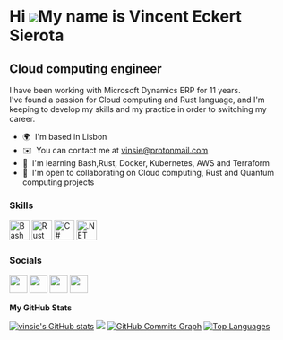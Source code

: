 Hi ![](https://user-images.githubusercontent.com/18350557/176309783-0785949b-9127-417c-8b55-ab5a4333674e.gif)My name is Vincent Eckert Sierota
=======================================================================================================================================

Cloud computing engineer
------------------------

I have been working with Microsoft Dynamics ERP for 11 years.</br>
I've found a passion for Cloud computing and Rust language, and I'm keeping to develop my skills and my practice in order to switching my career.

*   🌍  I'm based in Lisbon
*   ✉️  You can contact me at [vinsie@protonmail.com](mailto:vinsie@protonmail.com)
*   🧠  I'm learning Bash,Rust, Docker, Kubernetes, AWS and Terraform
*   🤝  I'm open to collaborating on Cloud computing, Rust and Quantum computing projects

### Skills 
<p align="left">
<a href="https://tiswww.case.edu/php/chet/bash/bashtop.html" target="_blank" rel="noreferrer"><img src="https://bashlogo.com/img/symbol/svg/full_colored_dark.svg" width="36" height="36" alt="Bash" /></a>
<a href="https://www.rust-lang.org/" target="_blank" rel="noreferrer"><img src="https://raw.githubusercontent.com/danielcranney/readme-generator/main/public/icons/skills/rust-colored.svg" width="36" height="36" alt="Rust" /></a>
<a href="https://docs.microsoft.com/en-us/dotnet/csharp/" target="_blank" rel="noreferrer"><img src="https://raw.githubusercontent.com/danielcranney/readme-generator/main/public/icons/skills/csharp-colored.svg" width="36" height="36" alt="C#" /></a>
<a href="https://dotnet.microsoft.com/en-us/" target="_blank" rel="noreferrer"><img src="https://raw.githubusercontent.com/danielcranney/readme-generator/main/public/icons/skills/dot-net-colored.svg" width="36" height="36" alt=".NET" /></a>
</p>

### Socials
<p align="left">                                                  
<a href="https://www.github.com/vinsie" target="_blank" rel="noreferrer"><img src="https://raw.githubusercontent.com/danielcranney/readme-generator/main/public/icons/socials/github.svg" width="32" height="32" /></a>                          
<a href="https://www.linkedin.com/in/vincent-sierota-926828bb/" target="_blank" rel="noreferrer"><img src="https://raw.githubusercontent.com/danielcranney/readme-generator/main/public/icons/socials/linkedin.svg" width="32" height="32" /></a>     
<a href="https://discord.com/users/VincentEckSie#8019" target="_blank" rel="noreferrer"><img src="https://raw.githubusercontent.com/danielcranney/readme-generator/main/public/icons/socials/discord.svg" width="32" height="32" /></a>  
<a href="http://www.medium.com/@vinsie" target="_blank" rel="noreferrer"><img src="https://raw.githubusercontent.com/danielcranney/readme-generator/main/public/icons/socials/medium.svg" width="32" height="32" /></a>
</p>

<b>My GitHub Stats</b>
<p align="left"> 
<a href="http://www.github.com/vinsie"><img src="https://github-readme-stats.vercel.app/api?username=vinsie&show_icons=true&hide=&count_private=true&title_color=0891b2&text_color=ffffff&icon_color=0891b2&bg_color=1c1917&hide_border=true&show_icons=true" alt="vinsie's GitHub stats" /></a>
<a href="http://www.github.com/vinsie"><img src="https://github-readme-streak-stats.herokuapp.com/?user=vinsie&stroke=ffffff&background=1c1917&ring=0891b2&fire=0891b2&currStreakNum=ffffff&currStreakLabel=0891b2&sideNums=ffffff&sideLabels=ffffff&dates=ffffff&hide_border=true" /></a>
<a href="http://www.github.com/vinsie"><img src="https://github-readme-activity-graph.cyclic.app/graph?username=vinsie&bg_color=1c1917&color=ffffff&line=0891b2&point=ffffff&area_color=1c1917&area=true&hide_border=true&custom_title=GitHub%20Commits%20Graph" alt="GitHub Commits Graph" /></a>
<a href="https://github.com/vinsie" align="left"><img src="https://github-readme-stats.vercel.app/api/top-langs/?username=vinsie&langs_count=10&title_color=0891b2&text_color=ffffff&icon_color=0891b2&bg_color=1c1917&hide_border=true&locale=en&custom_title=Top%20%Languages" alt="Top Languages" /></a>
</p>
